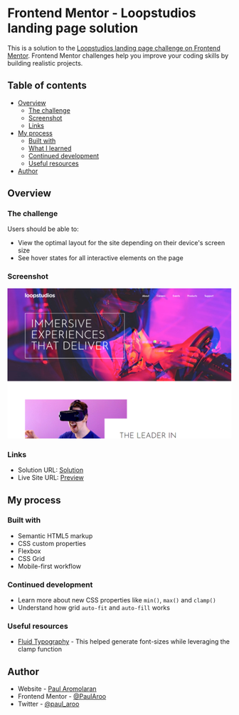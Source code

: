 # Frontend Mentor - Loopstudios landing page solution

This is a solution to the [Loopstudios landing page challenge on Frontend Mentor](https://www.frontendmentor.io/challenges/loopstudios-landing-page-N88J5Onjw). Frontend Mentor challenges help you improve your coding skills by building realistic projects.

## Table of contents

- [Overview](#overview)
  - [The challenge](#the-challenge)
  - [Screenshot](#screenshot)
  - [Links](#links)
- [My process](#my-process)
  - [Built with](#built-with)
  - [What I learned](#what-i-learned)
  - [Continued development](#continued-development)
  - [Useful resources](#useful-resources)
- [Author](#author)

## Overview

### The challenge

Users should be able to:

- View the optimal layout for the site depending on their device's screen size
- See hover states for all interactive elements on the page

### Screenshot

![](./images/thrills-loop-studios.png)

### Links

- Solution URL: [Solution](https://your-solution-url.com)
- Live Site URL: [Preview](https://your-live-site-url.com)

## My process

### Built with

- Semantic HTML5 markup
- CSS custom properties
- Flexbox
- CSS Grid
- Mobile-first workflow

### Continued development

- Learn more about new CSS properties like `min()`, `max()` and `clamp()`
- Understand how grid `auto-fit` and `auto-fill` works

### Useful resources

- [Fluid Typography](https://fluid-typography.netlify.app/) - This helped generate font-sizes while leveraging the clamp function

## Author

- Website - [Paul Aromolaran](https://github.com/PaulAroo)
- Frontend Mentor - [@PaulAroo](https://www.frontendmentor.io/profile/PaulAroo)
- Twitter - [@paul_aroo](https://twitter.com/paul_aroo)
